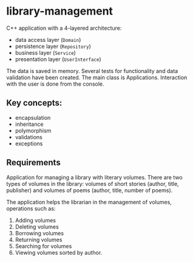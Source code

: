# library-management
C++ application with a 4-layered architecture: 
- data access layer (`Domain`)
- persistence layer (`Repository`)
- business layer (`Service`)
- presentation layer (`UserInterface`)

The data is saved in memory. Several tests for functionality and data validation have been created. The main class is Applications. Interaction with the user is done from the console.

## Key concepts:
- encapsulation
- inheritance
- polymorphism
- validations
- exceptions

## Requirements

Application for managing a library with literary volumes. There are two types of volumes in the library: volumes of short stories (author, title, publisher) and volumes of poems (author, title, number of poems).

The application helps the librarian in the management of volumes, operations such as:
1.  Adding volumes
2.  Deleting volumes
3.  Borrowing volumes
4.  Returning volumes
5.  Searching for volumes
6.  Viewing volumes sorted by author.
